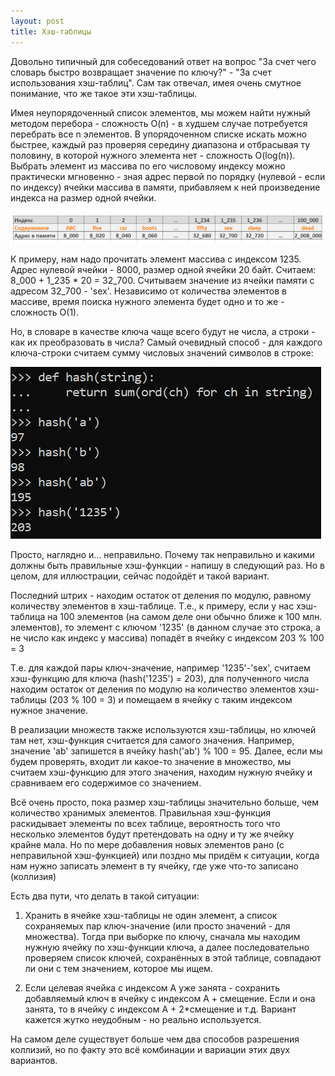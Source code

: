 ```yaml
---
layout: post
title: Хэш-таблицы
---
```


Довольно типичный для собеседований ответ на вопрос "За счет чего словарь быстро возвращает значение по ключу?" - "За счет использования хэш-таблиц". Сам так отвечал, имея очень смутное понимание, что же такое эти хэш-таблицы.

Имея неупорядоченный список элементов, мы можем найти нужный методом перебора - сложность O(n) - в худшем случае потребуется перебрать все n элементов. В упорядоченном списке искать можно быстрее, каждый раз проверяя середину диапазона и отбрасывая ту половину, в которой нужного элемента нет - сложность O(log(n)). Выбрать элемент из массива по его числовому индексу можно практически мгновенно - зная адрес первой по порядку (нулевой - если по индексу) ячейки массива в памяти, прибавляем к ней произведение индекса на размер одной ячейки.

![](/./images/30-08-2023-array.png) 

К примеру, нам надо прочитать элемент массива с индексом 1235. Адрес нулевой ячейки - 8000, размер одной ячейки 20 байт. Считаем: 8_000 + 1_235 * 20 = 32_700. Считываем значение из ячейки памяти с адресом 32_700 - 'sex'. Независимо от количества элементов в массиве, время поиска нужного элемента будет одно и то же - сложность O(1).

Но, в словаре в качестве ключа чаще всего будут не числа, а строки - как их преобразовать в числа? Самый очевидный способ - для каждого ключа-строки считаем сумму числовых значений символов в строке:

![](/./images/30-08-2023-hash-function.png)

Просто, наглядно и... неправильно. Почему так неправильно и какими должны быть правильные хэш-функции - напишу в следующий раз. Но в целом, для иллюстрации, сейчас подойдёт и такой вариант.

Последний штрих - находим остаток от деления по модулю, равному количеству элементов в хэш-таблице. Т.е., к примеру, если у нас хэш-таблица на 100 элементов (на самом деле они обычно ближе к 100 млн. элементов), то элемент с ключом '1235' (в данном случае это строка, а не число как индекс у массива) попадёт в ячейку с индексом 203 % 100 = 3

Т.е. для каждой пары ключ-значение, например '1235'-'sex', считаем хэш-функцию для ключа (hash('1235') = 203), для полученного числа находим остаток от деления по модулю на количество элементов хэш-таблицы (203 % 100 = 3) и помещаем в ячейку с таким индексом нужное значение.

В реализации множеств также используются хэш-таблицы, но ключей там нет, хэш-функция считается для самого значения. Например, значение 'ab' запишется в ячейку hash('ab') % 100 = 95. Далее, если мы будем проверять, входит ли какое-то значение в множество, мы считаем хэш-функцию для этого значения, находим нужную ячейку и сравниваем его содержимое со значением.

Всё очень просто, пока размер хэш-таблицы значительно больше, чем количество хранимых элементов. Правильная хэш-функция раскидывает элементы по всех таблице, вероятность того что несколько элементов будут претендовать на одну и ту же ячейку крайне мала. Но по мере добавления новых элементов рано (с неправильной хэш-функцией) или поздно мы придём к ситуации, когда нам нужно записать элемент в ту ячейку, где уже что-то записано (коллизия)

Есть два пути, что делать в такой ситуации:

1. Хранить в ячейке хэш-таблицы не один элемент, а список сохраняемых пар ключ-значение (или просто значений - для множества). Тогда при выборке по ключу, сначала мы находим нужную ячейку по хэш-функции ключа, а далее последовательно проверяем список ключей, сохранённых в этой таблице, совпадают ли они с тем значением, которое мы ищем.

2. Если целевая ячейка с индексом А уже занята - сохранить добавляемый ключ в ячейку с индексом А + смещение. Если и она занята, то в ячейку с индексом A + 2*смещение и т.д. Вариант кажется жутко неудобным - но реально используется.

На самом деле существует больше чем два способов разрешения коллизий, но по факту это всё комбинации и вариации этих двух вариантов.
